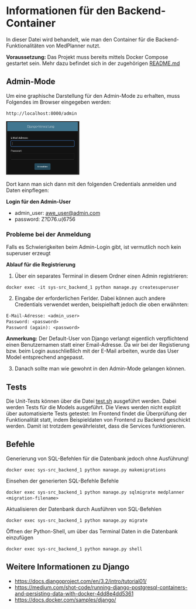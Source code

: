 # Informationen für den Backend-Container
In dieser Datei wird behandelt, wie man den Container für die Backend-Funktionalitäten von MedPlanner nutzt. 

**Voraussetzung:** Das Projekt muss bereits mittels Docker Compose gestartet sein. Mehr dazu befindet sich in der zugehörigen [README.md](../README.md)

## Admin-Mode
Um eine graphische Darstellung für den Admin-Mode zu erhalten, muss Folgendes im Browser eingegeben werden:
```
http://localhost:8000/admin
```
<img src="./figures/django_admin_mode.png" alt="Anmeldung im Django Admin Mode" width="200">

Dort kann man sich dann mit den folgenden Credentials anmelden und Daten einpflegen:<br>

**Login für den Admin-User**
+ admin_user: awe_user@admin.com
+ password: Z?D76.u(6756

### Probleme bei der Anmeldung
Falls es Schwierigkeiten beim Admin-Login gibt, ist vermutlich noch kein superuser erzeugt

**Ablauf für die Registrierung**
1. Über ein separates Terminal in diesem Ordner einen Admin registrieren:
```
docker exec -it sys-src_backend_1 python manage.py createsuperuser
```
2. Eingabe der erforderlichen Ferlder. Dabei können auch andere Credentials verwendet werden, beispielhaft jedoch die oben erwähnten:
```
E-Mail-Adresse: <admin_user>
Password: <password>
Password (again): <password>
```

**Anmerkung:** Der Default-User von Django verlangt eigentlich verpflichtend einen Benutzernamen statt einer Email-Adresse. Da wir bei der Registierung bzw. beim Login ausschließlich mit der E-Mail arbeiten, wurde das User Model entsprechend angepasst.

3. Danach sollte man wie gewohnt in den Admin-Mode gelangen können.

## Tests
Die Unit-Tests können über die Datei [test.sh](./test.sh) ausgeführt werden. Dabei werden Tests für die Models ausgeführt. Die Views werden nicht explizit über automatisierte Tests getestet: Im Frontend findet die Überprüfung der Funktionalität statt, indem Beispieldaten von Frontend zu Backend geschickt werden. Damit ist trotzdem gewährleistet, dass die Services funktionieren.

## Befehle
Generierung von SQL-Befehlen für die Datenbank jedoch ohne Ausführung!
```
docker exec sys-src_backend_1 python manage.py makemigrations
```

Einsehen der generierten SQL-Befehle Befehle 
```
docker exec sys-src_backend_1 python manage.py sqlmigrate medplanner <migration-filename>
```

Aktualisieren der Datenbank durch Ausführen von SQL-Befehlen
```
docker exec sys-src_backend_1 python manage.py migrate
```

Öffnen der Python-Shell, um über das Terminal Daten in die Datenbank einzufügen
```
docker exec sys-src_backend_1 python manage.py shell
```

## Weitere Informationen zu Django
* https://docs.djangoproject.com/en/3.2/intro/tutorial01/ 
* https://medium.com/shot-code/running-django-postgresql-containers-and-persisting-data-with-docker-4dd8e4dd5361
* https://docs.docker.com/samples/django/
